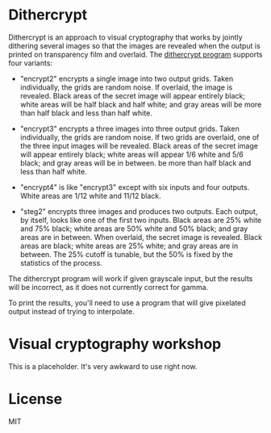 # Dithercrypt

Dithercrypt is an approach to visual cryptography that works by jointly
dithering several images so that the images are revealed when the
output is printed on transparency film and overlaid.  The
[dithercrypt program](dithercrypt/dithercrypt.py) supports
four variants:

* "encrypt2" encrypts a single image into two output grids.  Taken
  individually, the grids are random noise.  If overlaid, the image is
  revealed.  Black areas of the secret image will appear entirely black;
  white areas will be half black and half white; and gray areas will
  be more than half black and less than half white.

* "encrypt3" encrypts a three images into three output grids.  Taken
  individually, the grids are random noise.  If two grids are
  overlaid, one of the three input images will be revealed.  Black
  areas of the secret image will appear entirely black; white areas
  will appear 1/6 white and 5/6 black; and gray areas will be in
  between.  be more than half black and less than half white.

* "encrypt4" is like "encrypt3" except with six inputs and four outputs.
  White areas are 1/12 white and 11/12 black.

* "steg2" encrypts three images and produces two outputs.  Each output,
  by itself, looks like one of the first two inputs.  Black areas are
  25% white and 75% black; white areas are 50% white and 50% black;
  and gray areas are in between.  When overlaid, the secret image
  is revealed.  Black areas are black; white areas are 25% white;
  and gray areas are in between.  The 25% cutoff is tunable, but the
  50% is fixed by the statistics of the process.

The dithercrypt program will work if given grayscale input, but the
results will be incorrect, as it does not currently correct for
gamma.

To print the results, you'll need to use a program that will give
pixelated output instead of trying to interpolate.

# Visual cryptography workshop

This is a placeholder.  It's very awkward to use right now.

# License

MIT